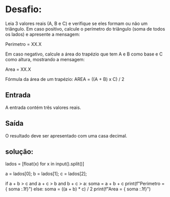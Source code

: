 # Desafio:
Leia 3 valores reais (A, B e C) e verifique se eles formam ou não um triângulo. Em caso positivo, calcule o perímetro do triângulo (soma de todos os lados) e apresente a mensagem:

Perimetro = XX.X

Em caso negativo, calcule a área do trapézio que tem A e B como base e C como altura, mostrando a mensagem:

Area = XX.X

Fórmula da área de um trapézio: AREA = ((A + B) x C) / 2

## Entrada
A entrada contém três valores reais.

## Saída
O resultado deve ser apresentado com uma casa decimal.

## solução:
lados = [float(x) for x in input().split()]

a = lados[0];
b = lados[1];
c = lados[2];

if a + b > c and a + c > b and b + c > a:
    soma = a + b + c
    print(f"Perimetro = {  soma  :.1f}")
else:
    soma = ((a + b) * c) / 2
    print(f"Area = {  soma  :.1f}")

